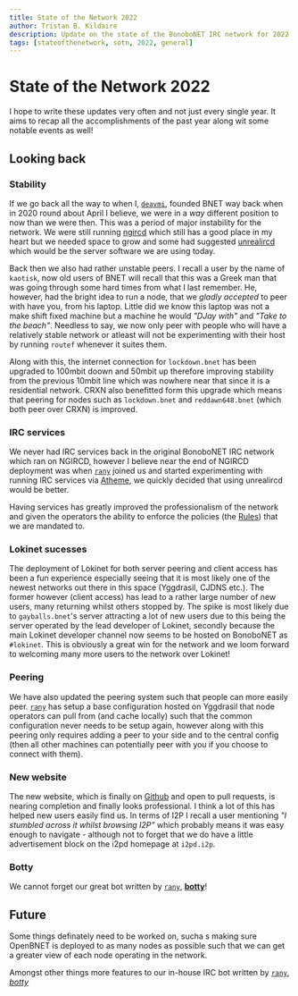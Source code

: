 ```yaml
---
title: State of the Network 2022
author: Tristan B. Kildaire
description: Update on the state of the BonoboNET IRC network for 2022
tags: [stateofthenetwork, sotn, 2022, general]
---
```


State of the Network 2022
=========================

I hope to write these updates very often and not just every single year. It aims to recap all the accomplishments of the past year along wit some notable events as well!

## Looking back

### Stability

If we go back all the way to when I, [`deavmi`](../../people/#rany), founded BNET way back when in 2020 round about April I believe, we were in a _way_ different position to now than we were then. This was a period of major instability for the network. We were still running [ngircd](https://ngircd.barton.de/) which still has a good place in my heart but we needed space to grow and some had suggested [unrealircd](https://www.unrealircd.org/) which would be the server software we are using today.

Back then we also had rather unstable peers. I recall a user by the name of `kaotisk`, now old users of BNET will recall that this was a Greek man that was going through some hard times from what I last remember. He, however, had the bright idea to run a node, that we _gladly accepted_ to peer with have you, from his laptop. Little did we know this laptop was not a make shift fixed machine but a machine he would _"DJay with"_ and _"Take to the beach"_. Needless to say, we now only peer with people who will have a relatively stable network or atleast will not be experimenting with their host by running `routef` whenever it suites them.

Along with this, the internet connection for `lockdown.bnet` has been upgraded to 100mbit doown and 50mbit up therefore improving stability from the previous 10mbit line which was nowhere near that since it is a residential network. CRXN also benefitted form this upgrade which means that peering for nodes such as `lockdown.bnet` and `reddawn648.bnet` (which both peer over CRXN) is improved.

### IRC services

We never had IRC services back in the original BonoboNET IRC network which ran on NGIRCD, however I believe near the end of NGIRCD deployment was when [`rany`](../../people/#rany) joined us and started experimenting with running IRC services via [Atheme](https://atheme.github.io/atheme.html), we quickly decided that using unrealircd would be better.

Having services has greatly improved the professionalism of the network and given the operators the ability to enforce the policies (the [Rules](../../rules)) that we are mandated to.

### Lokinet sucesses

The deployment of Lokinet for both server peering and client access has been a fun experience especially seeing that it is most likely one of the newest networks out there in this space (Yggdrasil, CJDNS etc.). The former however (client access) has lead to a rather large number of new users, many returning whilst others stopped by. The spike is most likely due to `gayballs.bnet`'s server attracting a lot of new users due to this being the server operated by the lead developer of Lokinet, secondly because the main Lokinet developer channel now seems to be hosted on BonoboNET as `#lokinet`. This is obviously a great win for the network and we loom forward to welcoming many more users to the network over Lokinet!

### Peering

We have also updated the peering system such that people can more easily peer. [`rany`](../../people/#rany) has setup a base configuration hosted on Yggdrasil that node operators can pull from (and cache locally) such that the common configuration never needs to be setup again, however along with this peering only requires adding a peer to your side and to the central config (then all other machines can potentially peer with you if you choose to connect with them).

### New website

The new website, which is finally on [Github](https://github.com/bonobonet/website) and open to pull requests, is nearing completion and finally looks professional. I think a lot of this has helped new users easily find us. In terms of I2P I recall a user mentioning _"I stumbled across it whilst browsing I2P"_ which probably means it was easy enough to navigate - although not to forget that we do have a little advertisement block on the i2pd homepage at `i2pd.i2p`.

### Botty

We cannot forget our great bot written by [`rany`](../../people/#rany), [**botty**](../../botty/)!

## Future

Some things definately need to be worked on, sucha s making sure OpenBNET is deployed to as many nodes as possible such that we can get a greater view of each node operating in the network.

Amongst other things more features to our in-house IRC bot written by [`rany`](../../people/#rany), [_botty_](../../botty/)
